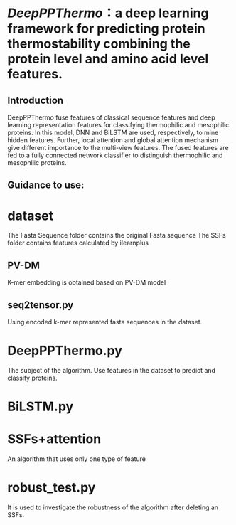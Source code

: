 # *DeepPPThermo*：a deep learning framework for predicting protein thermostability combining the protein level and amino acid level features.

## Introduction
DeepPPThermo fuse features of classical sequence features and deep learning representation features for classifying thermophilic and mesophilic proteins. In this model, DNN and BiLSTM are used, respectively, to mine hidden features. Further, local attention and global attention mechanism give different importance to the multi-view features. The fused features are fed to a fully connected network classifier to distinguish thermophilic and mesophilic proteins. 

## Guidance to use:
# dataset
The Fasta Sequence folder contains the original Fasta sequence
The SSFs folder contains features calculated by ilearnplus

## PV-DM
K-mer embedding is obtained based on PV-DM model

## seq2tensor.py
Using encoded k-mer represented fasta sequences in the dataset.

# DeepPPThermo.py
The subject of the algorithm. Use features in the dataset to predict and classify proteins.

# BiLSTM.py 
# SSFs+attention
An algorithm that uses only one type of feature

# robust_test.py
It is used to investigate the robustness of the algorithm after deleting an SSFs.
